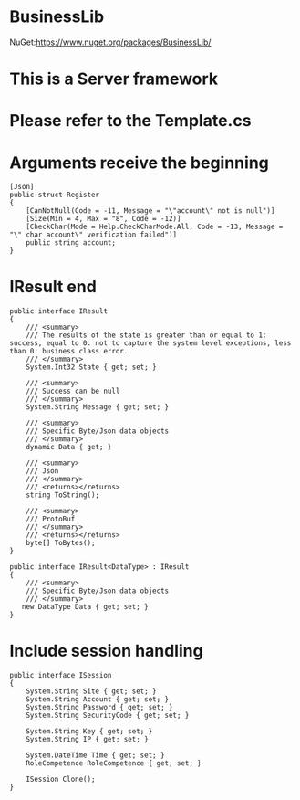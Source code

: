 # BusinessLib

NuGet:https://www.nuget.org/packages/BusinessLib/

# This is a Server framework
# Please refer to the Template.cs

# Arguments receive the beginning
    
    [Json]
    public struct Register
    {
        [CanNotNull(Code = -11, Message = "\"account\" not is null")]
        [Size(Min = 4, Max = "8", Code = -12)]
        [CheckChar(Mode = Help.CheckCharMode.All, Code = -13, Message = "\" char account\" verification failed")]
        public string account;
    }

# IResult end

    public interface IResult
    {
        /// <summary>
        /// The results of the state is greater than or equal to 1: success, equal to 0: not to capture the system level exceptions, less than 0: business class error.
        /// </summary>
        System.Int32 State { get; set; }

        /// <summary>
        /// Success can be null
        /// </summary>
        System.String Message { get; set; }

        /// <summary>
        /// Specific Byte/Json data objects
        /// </summary>
        dynamic Data { get; }

        /// <summary>
        /// Json
        /// </summary>
        /// <returns></returns>
        string ToString();

        /// <summary>
        /// ProtoBuf
        /// </summary>
        /// <returns></returns>
        byte[] ToBytes();
    }

    public interface IResult<DataType> : IResult
    {
        /// <summary>
        /// Specific Byte/Json data objects
        /// </summary>
       new DataType Data { get; set; }
    }
    
# Include session handling
    
    public interface ISession
    {
        System.String Site { get; set; }
        System.String Account { get; set; }
        System.String Password { get; set; }
        System.String SecurityCode { get; set; }

        System.String Key { get; set; }
        System.String IP { get; set; }

        System.DateTime Time { get; set; }
        RoleCompetence RoleCompetence { get; set; }

        ISession Clone();
    }
